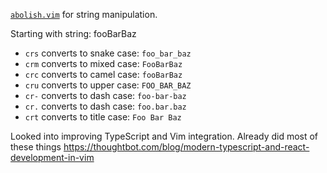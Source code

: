 [`abolish.vim`](https://github.com/tpope/vim-abolish) for string manipulation.

Starting with string: fooBarBaz
* `crs` converts to snake case: `foo_bar_baz`
* `crm` converts to mixed case: `FooBarBaz`
* `crc` converts to camel case: `fooBarBaz`
* `cru` converts to upper case: `FOO_BAR_BAZ`
* `cr-` converts to dash case: `foo-bar-baz`
* `cr.` converts to dash case: `foo.bar.baz`
* `crt` converts to title case: `Foo Bar Baz`

Looked into improving TypeScript and Vim integration. Already did most of these
things https://thoughtbot.com/blog/modern-typescript-and-react-development-in-vim

